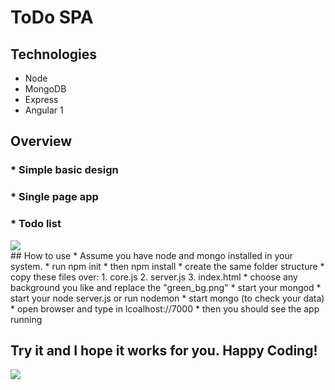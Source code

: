 # ToDo SPA
## Technologies
* Node
* MongoDB
* Express
* Angular 1

## Overview
### * Simple basic design
### * Single page app
### * Todo list

<img src="public/Todo app screenshot.png">
<br>
## How to use
* Assume you have node and mongo installed in your system.
* run npm init
* then npm install
* create the same folder structure
* copy these files over:
	1. core.js
	2. server.js
	3. index.html
* choose any background you like and replace the "green_bg.png"
* start your mongod
* start your node server.js or run nodemon
* start mongo (to check your data)
* open browser and type in lcoalhost://7000
* then you should see the app running

## Try it and I hope it works for you. Happy Coding!
<img src="public/Todo app screenshot.png">
